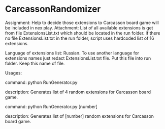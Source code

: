 # CarcassonRandomizer

Assignment:
            Help to decide those extensions to Carcasson board game will be included in nex play.
Attachment:
            List of all available extensions is get from file ExtensionsList.txt which should be located 
            in the run folder. If there no file ExtensionsList.txt in the run folder, script uses hardcoded list 
            of 16 extensions.

Language of extensions list: Russian. To use another language for extensions names just redact ExtensionsList.txt file.
            Put this file into run folder. Keep this name of file.
            
Usages:

command:
    python RunGenerator.py
    
description:
            Generates list of 4 random extensions for Carcasson board game.
            

command:
    python RunGenerator.py [number]
    
description:
            Generates list of [number] random extensions for Carcasson board game.
            
